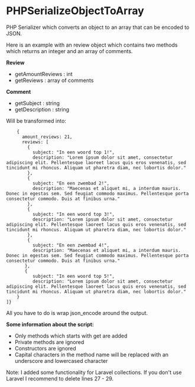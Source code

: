 # PHPSerializeObjectToArray
PHP Serializer which converts an object to an array that can be encoded to JSON.

Here is an example with an review object which contains two methods which returns an integer and an array of comments.

**Review**

 - getAmountReviews : int
 - getReviews : array of comments

**Comment**

 - getSubject : string
 - getDescription : string

Will be transformed into:

        {
          amount_reviews: 21,
          reviews: [
            {
              subject: "In een woord top 1!",
              description: "Lorem ipsum dolor sit amet, consectetur adipiscing elit. Pellentesque laoreet lacus quis eros venenatis, sed tincidunt mi rhoncus. Aliquam ut pharetra diam, nec lobortis dolor."
            },
            {
              subject: "En een zwembad 2!",
              description: "Maecenas et aliquet mi, a interdum mauris. Donec in egestas sem. Sed feugiat commodo maximus. Pellentesque porta consectetur commodo. Duis at finibus urna."
            },
            {
              subject: "In een woord top 3!",
              description: "Lorem ipsum dolor sit amet, consectetur adipiscing elit. Pellentesque laoreet lacus quis eros venenatis, sed tincidunt mi rhoncus. Aliquam ut pharetra diam, nec lobortis dolor."
            },
            {
              subject: "En een zwembad 4!",
              description: "Maecenas et aliquet mi, a interdum mauris. Donec in egestas sem. Sed feugiat commodo maximus. Pellentesque porta consectetur commodo. Duis at finibus urna."
           },
           {
              subject: "In een woord top 5!",
              description: "Lorem ipsum dolor sit amet, consectetur adipiscing elit. Pellentesque laoreet lacus quis eros venenatis, sed tincidunt mi rhoncus. Aliquam ut pharetra diam, nec lobortis dolor."
        }
    ]}

All you have to do is wrap json_encode around the output.

**Some information about the script:**

 - Only methods which starts with get are added
 - Private methods are ignored
 - Constructors are ignored
 - Capital characters in the method name will be replaced with an underscore and lowercased character
 
 Note: I added some functionality for Laravel collections. If you don't use Laravel I recommend to delete lines 27 - 29.
